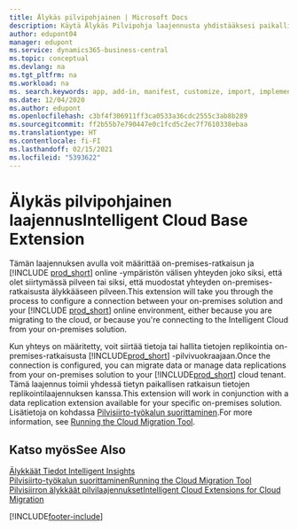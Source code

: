 ```yaml
---
title: Älykäs pilvipohjainen | Microsoft Docs
description: Käytä Älykäs Pilvipohja laajennusta yhdistääksesi paikallinen ratkaisusi Business Central online-versioon.
author: edupont04
manager: edupont
ms.service: dynamics365-business-central
ms.topic: conceptual
ms.devlang: na
ms.tgt_pltfrm: na
ms.workload: na
ms. search.keywords: app, add-in, manifest, customize, import, implement
ms.date: 12/04/2020
ms.author: edupont
ms.openlocfilehash: c3bf4f306911ff3ca0533a36cdc2555c3ab8b289
ms.sourcegitcommit: ff2b55b7e790447e0c1fcd5c2ec7f7610338ebaa
ms.translationtype: HT
ms.contentlocale: fi-FI
ms.lasthandoff: 02/15/2021
ms.locfileid: "5393622"
---
```

# <a name="intelligent-cloud-base-extension"></a><span data-ttu-id="5dda0-103">Älykäs pilvipohjainen laajennus</span><span class="sxs-lookup"><span data-stu-id="5dda0-103">Intelligent Cloud Base Extension</span></span>

<span data-ttu-id="5dda0-104">Tämän laajennuksen avulla voit määrittää on-premises-ratkaisun ja [!INCLUDE [prod_short](includes/prod_short.md)] online -ympäristön välisen yhteyden joko siksi, että olet siirtymässä pilveen tai siksi, että muodostat yhteyden on-premises-ratkaisusta älykkääseen pilveen.</span><span class="sxs-lookup"><span data-stu-id="5dda0-104">This extension will take you through the process to configure a connection between your on-premises solution and your [!INCLUDE [prod_short](includes/prod_short.md)] online environment, either because you are migrating to the cloud, or because you're connecting to the Intelligent Cloud from your on-premises solution.</span></span>  

<span data-ttu-id="5dda0-105">Kun yhteys on määritetty, voit siirtää tietoja tai hallita tietojen replikointia on-premises-ratkaisusta [!INCLUDE[prod_short](includes/prod_short.md)] -pilvivuokraajaan.</span><span class="sxs-lookup"><span data-stu-id="5dda0-105">Once the connection is configured, you can migrate data or manage data replications from your on-premises solution to your [!INCLUDE[prod_short](includes/prod_short.md)] cloud tenant.</span></span> <span data-ttu-id="5dda0-106">Tämä laajennus toimii yhdessä tietyn paikallisen ratkaisun tietojen replikointilaajennuksen kanssa.</span><span class="sxs-lookup"><span data-stu-id="5dda0-106">This extension will work in conjunction with a data replication extension available for your specific on-premises solution.</span></span> <span data-ttu-id="5dda0-107">Lisätietoja on kohdassa [Pilvisiirto-työkalun suorittaminen](/dynamics365/business-central/dev-itpro/administration/migration-tool).</span><span class="sxs-lookup"><span data-stu-id="5dda0-107">For more information, see [Running the Cloud Migration Tool](/dynamics365/business-central/dev-itpro/administration/migration-tool).</span></span>  

## <a name="see-also"></a><span data-ttu-id="5dda0-108">Katso myös</span><span class="sxs-lookup"><span data-stu-id="5dda0-108">See Also</span></span>

[<span data-ttu-id="5dda0-109">Älykkäät Tiedot </span><span class="sxs-lookup"><span data-stu-id="5dda0-109">Intelligent Insights</span></span>](about-intelligent-cloud.md)  
[<span data-ttu-id="5dda0-110">Pilvisiirto-työkalun suorittaminen</span><span class="sxs-lookup"><span data-stu-id="5dda0-110">Running the Cloud Migration Tool</span></span>](/dynamics365/business-central/dev-itpro/administration/migration-tool)  
[<span data-ttu-id="5dda0-111">Pilvisiirron älykkäät pilvilaajennukset</span><span class="sxs-lookup"><span data-stu-id="5dda0-111">Intelligent Cloud Extensions for Cloud Migration</span></span>](ui-extensions-data-replication.md)  


[!INCLUDE[footer-include](includes/footer-banner.md)]